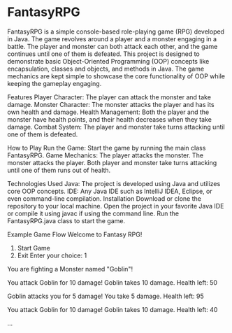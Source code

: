 # FantasyRPG

FantasyRPG is a simple console-based role-playing game (RPG) developed in Java. The game revolves around a player and a monster engaging in a battle.
The player and monster can both attack each other, and the game continues until one of them is defeated.
This project is designed to demonstrate basic Object-Oriented Programming (OOP) concepts like encapsulation, classes and objects, and methods in Java.
The game mechanics are kept simple to showcase the core functionality of OOP while keeping the gameplay engaging.

Features
Player Character: The player can attack the monster and take damage.
Monster Character: The monster attacks the player and has its own health and damage.
Health Management: Both the player and the monster have health points, and their health decreases when they take damage.
Combat System: The player and monster take turns attacking until one of them is defeated.


How to Play
Run the Game: Start the game by running the main class FantasyRPG.
Game Mechanics:
The player attacks the monster.
The monster attacks the player.
Both player and monster take turns attacking until one of them runs out of health.


Technologies Used
Java: The project is developed using Java and utilizes core OOP concepts.
IDE: Any Java IDE such as IntelliJ IDEA, Eclipse, or even command-line compilation.
Installation
Download or clone the repository to your local machine.
Open the project in your favorite Java IDE or compile it using javac if using the command line.
Run the FantasyRPG.java class to start the game.


Example Game Flow
Welcome to Fantasy RPG!
1. Start Game
2. Exit
Enter your choice: 1

You are fighting a Monster named "Goblin"!

You attack Goblin for 10 damage!
Goblin takes 10 damage. Health left: 50

Goblin attacks you for 5 damage!
You take 5 damage. Health left: 95

You attack Goblin for 10 damage!
Goblin takes 10 damage. Health left: 40

...

